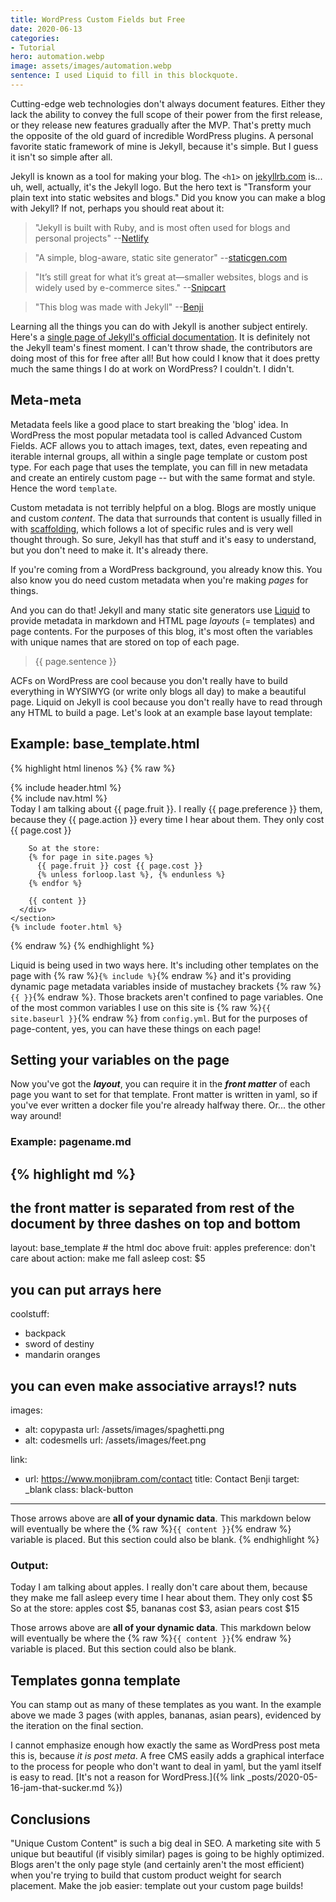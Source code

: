 ```yaml
---
title: WordPress Custom Fields but Free
date: 2020-06-13
categories:
- Tutorial
hero: automation.webp
image: assets/images/automation.webp
sentence: I used Liquid to fill in this blockquote.
---
```


Cutting-edge web technologies don't always document features. Either they lack the ability to convey the full scope of their power from the first release, or they release new features gradually after the MVP. That's pretty much the opposite of the old guard of incredible WordPress plugins. A personal favorite static framework of mine is Jekyll, because it's simple. But I guess it isn't so simple after all.

Jekyll is known as a tool for making your blog. The `<h1>` on [jekyllrb.com](https://jekyllrb.com) is... uh, well, actually, it's the Jekyll logo. But the hero text is "Transform your plain text into static websites and blogs." Did you know you can make a blog with Jekyll? If not, perhaps you should reat about it:

> "Jekyll is built with Ruby, and is most often used for blogs and personal projects" --[Netlify](https://www.netlify.com/blog/2016/05/02/top-ten-static-website-generators/)

> "A simple, blog-aware, static site generator" --[staticgen.com](https://www.staticgen.com/)

> "It’s still great for what it’s great at—smaller websites, blogs and is widely used by e-commerce sites." --[Snipcart](https://snipcart.com/blog/choose-best-static-site-generator)

> "This blog was made with Jekyll" --[Benji](https://www.monjibram.com)


Learning all the things you can do with Jekyll is another subject entirely. Here's a [single page of Jekyll's official documentation](https://jekyllrb.com/docs/liquid/). It is definitely not the Jekyll team's finest moment. I can't throw shade, the contributors are doing most of this for free after all! But how could I know that it does pretty much the same things I do at work on WordPress? I couldn't. I didn't. 

## Meta-meta
Metadata feels like a good place to start breaking the 'blog' idea. In WordPress the most popular metadata tool is called Advanced Custom Fields. ACF allows you to attach images, text, dates, even repeating and iterable internal groups, all within a single page template or custom post type. For each page that uses the template, you can fill in new metadata and create an entirely custom page -- but with the same format and style. Hence the word `template`.

Custom metadata is not terribly helpful on a blog. Blogs are mostly unique and custom *content*. The data that surrounds that content is usually filled in with [scaffolding](https://en.wikipedia.org/wiki/Scaffold_(programming)), which follows a lot of specific rules and is very well thought through. So sure, Jekyll has that stuff and it's easy to understand, but you don't need to make it. It's already there.

If you're coming from a WordPress background, you already know this. You also know you do need custom metadata when you're making _pages_ for things.

And you can do that! Jekyll and many static site generators use [Liquid](https://shopify.github.io/liquid/) to provide metadata in markdown and HTML page *layouts* (= templates) and page contents. For the purposes of this blog, it's most often the variables with unique names that are stored on top of each page.

> {{ page.sentence }}

ACFs on WordPress are cool because you don't really have to build everything in WYSIWYG (or write only blogs all day) to make a beautiful page. Liquid on Jekyll is cool because you don't really have to read through any HTML to build a page. Let's look at an example base layout template:

## Example: base_template.html
{% highlight html linenos %}
{% raw %}
<!doctype html>
<html lang="en-US">
  {% include header.html %}
  <body>
    <section class="main-grid">
      {% include nav.html %}
      <div class="inner">
        Today I am talking about {{ page.fruit }}. I really {{ page.preference }} them, because they {{ page.action }} every time I hear about them. They only cost {{ page.cost }}
        <br>

        So at the store:
        {% for page in site.pages %}
          {{ page.fruit }} cost {{ page.cost }}
          {% unless forloop.last %}, {% endunless %}
        {% endfor %}

        {{ content }}
      </div>
    </section>
    {% include footer.html %}
  </body>
{% endraw %}
{% endhighlight %}

Liquid is being used in two ways here. It's including other templates on the page with {% raw %}`{% include %}`{% endraw %} and it's providing dynamic page metadata variables inside of mustachey brackets {% raw %}`{{ }}`{% endraw %}. Those brackets aren't confined to page variables. One of the most common variables I use on this site is {% raw %}`{{ site.baseurl }}`{% endraw %} from `config.yml`. But for the purposes of page-content, yes, you can have these things on each page!

## Setting your variables on the page
Now you've got the ***layout***, you can require it in the **_front matter_** of each page you want to set for that template. Front matter is written in yaml, so if you've ever written a docker file you're already halfway there. Or... the other way around!

### Example: pagename.md
{% highlight md %}
---
# the front matter is separated from rest of the document by three dashes on top and bottom
layout: base_template # the html doc above
fruit: apples
preference: don't care about
action: make me fall asleep
cost: $5

# you can put arrays here
coolstuff:
- backpack
- sword of destiny
- mandarin oranges

# you can even make associative arrays!? nuts
images:
- alt: copypasta
  url: /assets/images/spaghetti.png
- alt: codesmells
  url: /assets/images/feet.png

link:
- url: https://www.monjibram.com/contact
  title: Contact Benji
  target: _blank
  class: black-button
---

Those arrows above are **all of your dynamic data**. This markdown below will eventually be where the {% raw %}`{{ content }}`{% endraw %} variable is placed. But this section could also be blank.
{% endhighlight %}

### Output:
Today I am talking about apples. I really don't care about them, because they make me fall asleep every time I hear about them. They only cost $5
So at the store: apples cost $5, bananas cost $3, asian pears cost $15

Those arrows above are **all of your dynamic data**. This markdown below will eventually be where the {% raw %}`{{ content }}`{% endraw %} variable is placed. But this section could also be blank.


## Templates gonna template
You can stamp out as many of these templates as you want. In the example above we made 3 pages (with apples, bananas, asian pears), evidenced by the iteration on the final section.

I cannot emphasize enough how exactly the same as WordPress post meta this is, because *it is post meta*. A free CMS easily adds a graphical interface to the process for people who don't want to deal in yaml, but the yaml itself is easy to read. [It's not a reason for WordPress.]({% link _posts/2020-05-16-jam-that-sucker.md %})

## Conclusions
"Unique Custom Content" is such a big deal in SEO. A marketing site with 5 unique but beautiful (if visibly similar) pages is going to be highly optimized. Blogs aren't the only page style (and certainly aren't the most efficient) when you're trying to build that custom product weight for search placement. Make the job easier: template out your custom page builds!
